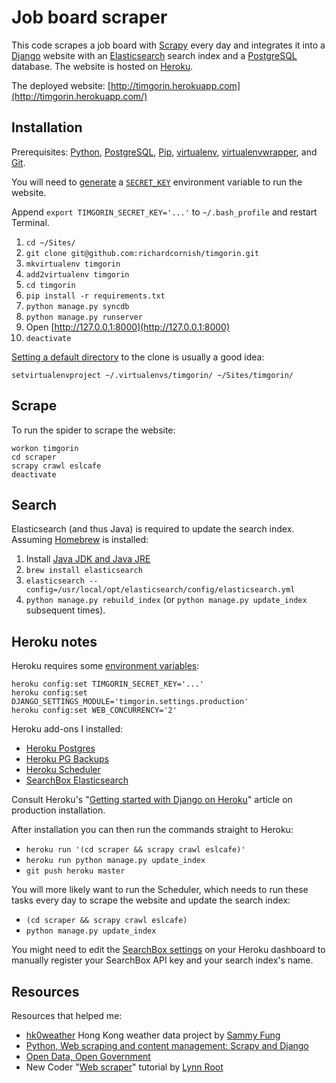 # Job board scraper

This code scrapes a job board with [Scrapy](http://scrapy.org/) every day and integrates it into a [Django](https://www.djangoproject.com/) website with an [Elasticsearch](http://www.elasticsearch.org/) search index and a [PostgreSQL](http://www.postgresql.org/) database. The website is hosted on [Heroku](https://www.heroku.com/).

The deployed website: [http://timgorin.herokuapp.com](http://timgorin.herokuapp.com/)

## Installation

Prerequisites: [Python](https://www.python.org/), [PostgreSQL](http://www.postgresql.org/), [Pip](https://pip.pypa.io/), [virtualenv](http://virtualenv.readthedocs.org/), [virtualenvwrapper](http://virtualenvwrapper.readthedocs.org/), and [Git](http://git-scm.com/).

You will need to [generate](http://www.miniwebtool.com/django-secret-key-generator/) a [`SECRET_KEY`](https://docs.djangoproject.com/en/dev/ref/settings/#secret-key) environment variable to run the website.

Append `export TIMGORIN_SECRET_KEY='...'` to `~/.bash_profile` and restart Terminal.

1. `cd ~/Sites/`
2. `git clone git@github.com:richardcornish/timgorin.git`
3. `mkvirtualenv timgorin`
4. `add2virtualenv timgorin`
5. `cd timgorin`
6. `pip install -r requirements.txt`
7. `python manage.py syncdb`
8. `python manage.py runserver`
9. Open [http://127.0.0.1:8000](http://127.0.0.1:8000)
10. `deactivate`

[Setting a default directory](https://virtualenvwrapper.readthedocs.org/en/latest/command_ref.html#command-setvirtualenvproject) to the clone is usually a good idea:

```
setvirtualenvproject ~/.virtualenvs/timgorin/ ~/Sites/timgorin/
```

## Scrape

To run the spider to scrape the website:

```
workon timgorin
cd scraper
scrapy crawl eslcafe
deactivate
```

## Search

Elasticsearch (and thus Java) is required to update the search index. Assuming [Homebrew](http://brew.sh/) is installed:

1. Install [Java JDK and Java JRE](http://www.oracle.com/technetwork/java/javase/downloads/index.html)
2. `brew install elasticsearch`
3. `elasticsearch --config=/usr/local/opt/elasticsearch/config/elasticsearch.yml`
4. `python manage.py rebuild_index` (or `python manage.py update_index` subsequent times).

## Heroku notes

Heroku requires some [environment variables](https://devcenter.heroku.com/articles/config-vars):

```
heroku config:set TIMGORIN_SECRET_KEY='...'
heroku config:set DJANGO_SETTINGS_MODULE='timgorin.settings.production'
heroku config:set WEB_CONCURRENCY='2'
```

Heroku add-ons I installed:

- [Heroku Postgres](https://addons.heroku.com/heroku-postgresql)
- [Heroku PG Backups](https://addons.heroku.com/pgbackups)
- [Heroku Scheduler](https://addons.heroku.com/scheduler)
- [SearchBox Elasticsearch](https://addons.heroku.com/searchbox)

Consult Heroku's "[Getting started with Django on Heroku](https://devcenter.heroku.com/articles/getting-started-with-django)" article on production installation.

After installation you can then run the commands straight to Heroku:

- `heroku run '(cd scraper && scrapy crawl eslcafe)'`
- `heroku run python manage.py update_index`
- `git push heroku master`

You will more likely want to run the Scheduler, which needs to run these tasks every day to scrape the website and update the search index:

- `(cd scraper && scrapy crawl eslcafe)`
- `python manage.py update_index`

You might need to edit the [SearchBox settings](https://dashboard.searchly.com/6886/indices) on your Heroku dashboard to manually register your SearchBox API key and your search index's name.

## Resources

Resources that helped me:

- [hk0weather](https://github.com/sammyfung/hk0weather) Hong Kong weather data project by [Sammy Fung](http://sammy.hk/)
- [Python, Web scraping and content management: Scrapy and Django](http://www.slideshare.net/sammyfung/python-web-scraping-and-content-management-scrapy-and-django)
- [Open Data, Open Government](http://www.slideshare.net/sammyfung/hk0weather-barcamp)
- New Coder "[Web scraper](http://newcoder.io/scrape/)" tutorial by [Lynn Root](http://www.roguelynn.com/)
